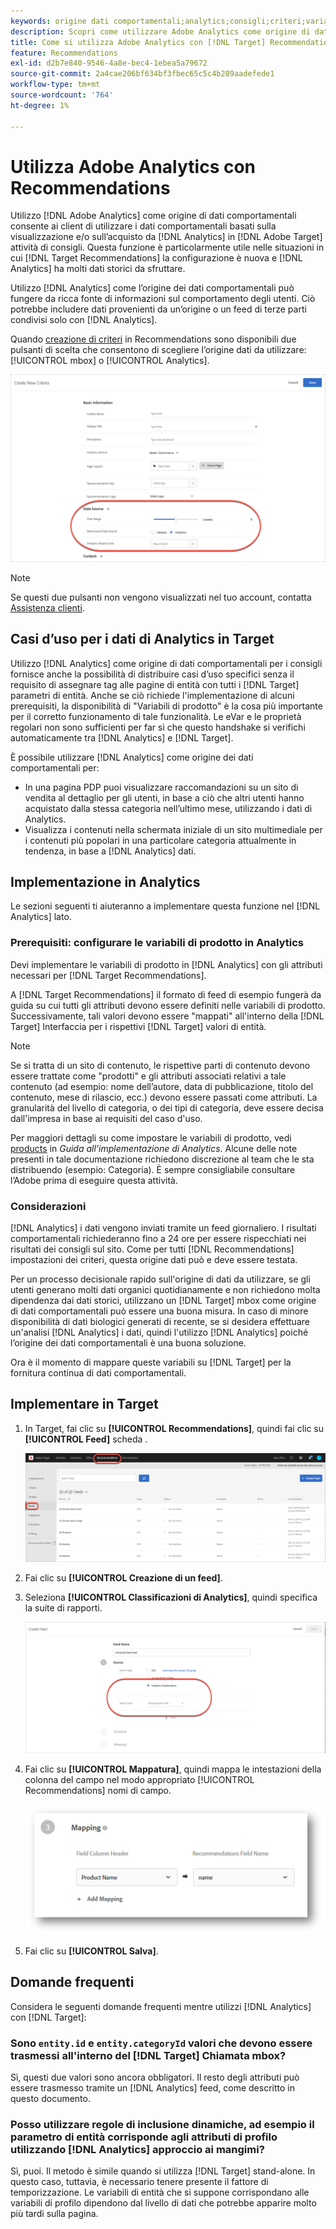 ```yaml
---
keywords: origine dati comportamentali;analytics;consigli;criteri;variabili prodotto
description: Scopri come utilizzare Adobe Analytics come origine di dati comportamentali per utilizzare i dati comportamentali basati sulla visualizzazione e/o sugli acquisti di Analytics in [!DNL Target] Recommendations.
title: Come si utilizza Adobe Analytics con [!DNL Target] Recommendations?
feature: Recommendations
exl-id: d2b7e840-9546-4a8e-bec4-1ebea5a79672
source-git-commit: 2a4cae206bf634bf3fbec65c5c4b289aadefede1
workflow-type: tm+mt
source-wordcount: '764'
ht-degree: 1%

---
```


# Utilizza Adobe Analytics con Recommendations

Utilizzo [!DNL Adobe Analytics] come origine di dati comportamentali consente ai client di utilizzare i dati comportamentali basati sulla visualizzazione e/o sull’acquisto da [!DNL Analytics] in [!DNL Adobe Target] attività di consigli. Questa funzione è particolarmente utile nelle situazioni in cui [!DNL Target Recommendations] la configurazione è nuova e [!DNL Analytics] ha molti dati storici da sfruttare.

Utilizzo [!DNL Analytics] come l’origine dei dati comportamentali può fungere da ricca fonte di informazioni sul comportamento degli utenti. Ciò potrebbe includere dati provenienti da un’origine o un feed di terze parti condivisi solo con [!DNL Analytics].

Quando [creazione di criteri](/help/c-recommendations/c-algorithms/create-new-algorithm.md) in Recommendations sono disponibili due pulsanti di scelta che consentono di scegliere l’origine dati da utilizzare: [!UICONTROL mbox] o [!UICONTROL Analytics].

![Pulsanti dell’origine dei dati comportamentali](assets/behavioral-data-source.png)

>[!NOTE]
>
>Se questi due pulsanti non vengono visualizzati nel tuo account, contatta [Assistenza clienti](/help/cmp-resources-and-contact-information.md#reference_ACA3391A00EF467B87930A450050077C).

## Casi d’uso per i dati di Analytics in Target

Utilizzo [!DNL Analytics] come origine di dati comportamentali per i consigli fornisce anche la possibilità di distribuire casi d’uso specifici senza il requisito di assegnare tag alle pagine di entità con tutti i [!DNL Target] parametri di entità. Anche se ciò richiede l&#39;implementazione di alcuni prerequisiti, la disponibilità di &quot;Variabili di prodotto&quot; è la cosa più importante per il corretto funzionamento di tale funzionalità. Le eVar e le proprietà regolari non sono sufficienti per far sì che questo handshake si verifichi automaticamente tra [!DNL Analytics] e [!DNL Target].

È possibile utilizzare [!DNL Analytics] come origine dei dati comportamentali per:

* In una pagina PDP puoi visualizzare raccomandazioni su un sito di vendita al dettaglio per gli utenti, in base a ciò che altri utenti hanno acquistato dalla stessa categoria nell’ultimo mese, utilizzando i dati di Analytics.
* Visualizza i contenuti nella schermata iniziale di un sito multimediale per i contenuti più popolari in una particolare categoria attualmente in tendenza, in base a [!DNL Analytics] dati.

## Implementazione in Analytics

Le sezioni seguenti ti aiuteranno a implementare questa funzione nel [!DNL Analytics] lato.

### Prerequisiti: configurare le variabili di prodotto in Analytics

Devi implementare le variabili di prodotto in [!DNL Analytics] con gli attributi necessari per [!DNL Target Recommendations].

A [!DNL Target Recommendations] il formato di feed di esempio fungerà da guida su cui tutti gli attributi devono essere definiti nelle variabili di prodotto. Successivamente, tali valori devono essere &quot;mappati&quot; all&#39;interno della [!DNL Target] Interfaccia per i rispettivi [!DNL Target] valori di entità.

>[!NOTE]
>
>Se si tratta di un sito di contenuto, le rispettive parti di contenuto devono essere trattate come &quot;prodotti&quot; e gli attributi associati relativi a tale contenuto (ad esempio: nome dell’autore, data di pubblicazione, titolo del contenuto, mese di rilascio, ecc.) devono essere passati come attributi. La granularità del livello di categoria, o dei tipi di categoria, deve essere decisa dall&#39;impresa in base ai requisiti del caso d&#39;uso.

Per maggiori dettagli su come impostare le variabili di prodotto, vedi [products](https://experienceleague.adobe.com/docs/analytics/implementation/vars/page-vars/products.html) in *Guida all’implementazione di Analytics*. Alcune delle note presenti in tale documentazione richiedono discrezione al team che le sta distribuendo (esempio: Categoria). È sempre consigliabile consultare l’Adobe prima di eseguire questa attività.

### Considerazioni

[!DNL Analytics] i dati vengono inviati tramite un feed giornaliero. I risultati comportamentali richiederanno fino a 24 ore per essere rispecchiati nei risultati dei consigli sul sito. Come per tutti [!DNL Recommendations] impostazioni dei criteri, questa origine dati può e deve essere testata.

Per un processo decisionale rapido sull&#39;origine di dati da utilizzare, se gli utenti generano molti dati organici quotidianamente e non richiedono molta dipendenza dai dati storici, utilizzano un [!DNL Target] mbox come origine di dati comportamentali può essere una buona misura. In caso di minore disponibilità di dati biologici generati di recente, se si desidera effettuare un&#39;analisi [!DNL Analytics] i dati, quindi l&#39;utilizzo [!DNL Analytics] poiché l’origine dei dati comportamentali è una buona soluzione.

Ora è il momento di mappare queste variabili su [!DNL Target] per la fornitura continua di dati comportamentali.

## Implementare in Target

1. In Target, fai clic su **[!UICONTROL Recommendations]**, quindi fai clic su **[!UICONTROL Feed]** scheda .

   ![Feed](/help/c-recommendations/c-algorithms/assets/feeds-tab.png)

1. Fai clic su **[!UICONTROL Creazione di un feed]**.

1. Seleziona **[!UICONTROL Classificazioni di Analytics]**, quindi specifica la suite di rapporti.

   ![Opzione Classificazioni di Analytics](/help/c-recommendations/c-algorithms/assets/analytics-classifications.png)

1. Fai clic su **[!UICONTROL Mappatura]**, quindi mappa le intestazioni della colonna del campo nel modo appropriato [!UICONTROL Recommendations] nomi di campo.

   ![Sezione mappatura](/help/c-recommendations/c-algorithms/assets/mapping.png)

1. Fai clic su **[!UICONTROL Salva]**.

## Domande frequenti 

Considera le seguenti domande frequenti mentre utilizzi [!DNL Analytics] con [!DNL Target]:

### Sono `entity.id` e `entity.categoryId` valori che devono essere trasmessi all&#39;interno del [!DNL Target] Chiamata mbox?

Sì, questi due valori sono ancora obbligatori. Il resto degli attributi può essere trasmesso tramite un [!DNL Analytics] feed, come descritto in questo documento.

### Posso utilizzare regole di inclusione dinamiche, ad esempio il parametro di entità corrisponde agli attributi di profilo utilizzando [!DNL Analytics] approccio ai mangimi?

Sì, puoi. Il metodo è simile quando si utilizza [!DNL Target] stand-alone. In questo caso, tuttavia, è necessario tenere presente il fattore di temporizzazione. Le variabili di entità che si suppone corrispondano alle variabili di profilo dipendono dal livello di dati che potrebbe apparire molto più tardi sulla pagina.
